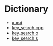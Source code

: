 # Dictionary

- [a.out](./a.out)
- [key_search.cpp](./key_search.cpp)
- [key_search.o](./key_search.o)
- [key_search.s](./key_search.s)
